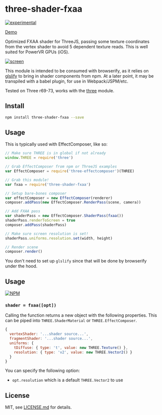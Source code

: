 # three-shader-fxaa

[![experimental](http://badges.github.io/stability-badges/dist/experimental.svg)](http://github.com/badges/stability-badges)

[Demo](http://mattdesl.github.io/three-shader-fxaa/)

Optimized FXAA shader for ThreeJS, passing some texture coordinates from the vertex shader to avoid 5 dependent texture reads. This is well suited for PowerVR GPUs (iOS).

[![screen](http://i.imgur.com/Qsjt7z5.png)](http://mattdesl.github.io/three-shader-fxaa/)

This module is intended to be consumed with browserify, as it relies on [glslify](https://github.com/stackgl/glslify) to bring in shader components from npm. At a later point, it may be transpiled with a babel plugin, for use in Webpack/JSPM/etc.

Tested on Three r69-73, works with the [three](http://npmjs.com/package/three) module.

## Install

```sh
npm install three-shader-fxaa --save
```

## Usage

This is typically used with EffectComposer, like so:

```js
// Make sure THREE is in global if not already
window.THREE = require('three')

// Grab EffectComposer from npm or ThreeJS examples
var EffectComposer = require('three-effectcomposer')(THREE)

// Grab this module!
var fxaa = require('three-shader-fxaa')

// Setup bare-bones composer
var effectComposer = new EffectComposer(renderer)
composer.addPass(new EffectComposer.RenderPass(scene, camera))

// Add FXAA pass
var shaderPass = new EffectComposer.ShaderPass(fxaa())
shaderPass.renderToScreen = true
composer.addPass(shaderPass)

// Make sure screen resolution is set!
shaderPass.uniforms.resolution.set(width, height)

// Render scene
composer.render()
```

You don't need to set up `glslify` since that will be done by browserify under the hood.

## Usage

[![NPM](https://nodei.co/npm/three-shader-fxaa.png)](https://nodei.co/npm/three-shader-fxaa/)

### ```shader = fxaa([opt])```

Calling the function returns a new object with the following properties. This can be piped into `THREE.ShaderMaterial` or `THREE.EffectComposer`.

```js
{
  vertexShader: '...shader source...',
  fragmentShader: '...shader source...',
  uniforms: { 
    tDiffuse: { type: 't', value: new THREE.Texture() },
    resolution: { type: 'v2', value: new THREE.Vector2() }
  }
}
```

You can specify the following option:

- `opt.resolution` which is a default `THREE.Vector2` to use

## License

MIT, see [LICENSE.md](http://github.com/mattdesl/three-shader-fxaa/blob/master/LICENSE.md) for details.
